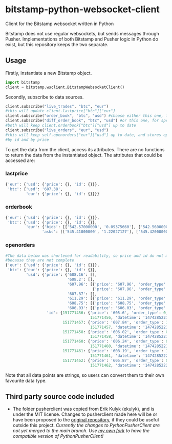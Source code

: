 # bitstamp-python-websocket-client
Client for the Bitstamp websocket written in Python

Bitstamp does not use regular websockets, but sends messages through Pusher.
Implementations of both Bitstamp and Pusher logic in Python do exist, but this
repository keeps the two separate.

## Usage
Firstly, instantiate a new Bitstamp object.
```python
import bitstamp
client = bitstamp.wsclient.BitstampWebsocketClient()
```

Secondly, subscribe to data sources.
```python
client.subscribe("live_trades", "btc", "eur")
#this will update client.lastprice["btc"]["eur"]
client.subscribe("order_book", "btc", "usd") #choose either this one, for accuracy
client.subscribe("diff_order_book", "btc", "usd") #or this one, for speed
#both will keep client.orderbook["btc"]["usd"] up to date
client.subscribe("live_orders", "eur", "usd")
#this will keep self.openorders["eur"]["usd"] up to date, and stores open orders
#by id and by price
```

To get the data from the client, access its attributes. There are no functions to
return the data from the instantiated object. The attributes that could be accessed
are:
### lastprice
```python
{'eur': {'usd': {'price': {}, 'id': {}}},
 'btc': {'usd': '607.38',
         'eur': {'price': {}, 'id': {}}}}
```
### orderbook
```python
{'eur': {'usd': {'price': {}, 'id': {}}},
 'btc': {'usd': {'price': {}, 'id': {}},
         'eur': {'bids': [['542.57000000', '0.09375660'], ['542.56000000', '0.64376270'], ['542.55000000', '1.04019586'], ['542.43000000', '0.01429072'], ['542.40000000', '9.90000000'], ['542.00000000', '0.59001845'], ['541.92000000', '0.54879067'], ['541.85000000', '0.54010071'], ['541.31000000', '20.00000000'], ['541.28000000', '1.51017572'], ['541.26000000', '0.01432070'], ['541.06000000', '0.27646712'], ['540.99000000', '0.05999999'], ['540.68000000', '0.01433069'], ['540.54000000', '3.01230000'], ['540.09000000', '0.01435068'], ['540.00000000', '1.89310414'], ['539.96000000', '3.05143258'], ['539.91000000', '0.20000000'], ['539.84000000', '0.33000000']],
                'asks': [['545.41000000', '1.22027127'], ['545.42000000', '7.45199753'], ['545.50000000', '5.00000000'], ['545.96000000', '1.77000000'], ['545.97000000', '2.13058700'], ['545.98000000', '0.40000000'], ['545.99000000', '11.68681858'], ['546.05000000', '0.00940000'], ['546.10000000', '2.00000000'], ['546.63000000', '0.01427073'], ['546.67000000', '20.00000000'], ['546.70000000', '1.75590000'], ['547.04000000', '0.12500000'], ['547.21000000', '0.01426074'], ['547.44000000', '0.55088459'], ['547.45000000', '1.96054000'], ['547.80000000', '0.01424075'], ['548.00000000', '0.02000000'], ['548.08000000', '3.13810000'], ['548.15000000', '0.11107291']]}}}
```
### openorders
```python
#The data below was shortened for readability, so price and id do not match,
#because they are not complete
{'eur': {'usd': {'price': {}, 'id': {}}},
 'btc': {'eur': {'price': {}, 'id': {}},
         'usd': {'price': {'608.16': [],
                           '608.2': [],
                           '607.96': [{'price': '607.96', 'order_type': 1, 'id': 151771464, 'datetime': '1474285223', 'amount': 0.54},
                                      {'price': '607.96', 'order_type': 1, 'id': 151771465, 'datetime': '1474285224', 'amount': 0.84}],
                           '607.87': [],
                           '611.29': [{'price': '611.29', 'order_type': 1, 'id': 151771472, 'datetime': '1474285225', 'amount': 46.94}],
                           '608.75': [{'price': '608.75', 'order_type': 1, 'id': 151771467, 'datetime': '1474285223', 'amount': 22.23}],
                           '606.03': [{'price': '606.03', 'order_type': 0, 'id': 151771454, 'datetime': '1474285221', 'amount': 2.49}]},
                  'id': {151771456: {'price': '605.6', 'order_type': 0, 'id':
                                     151771456, 'datetime': '1474285221', 'amount': 2.01},
                         151771457: {'price': '607.84', 'order_type': 1, 'id':
                                     151771457, 'datetime': '1474285221', 'amount': 0.90248695},
                         151771458: {'price': '606.02', 'order_type': 0, 'id':
                                     151771458, 'datetime': '1474285221', 'amount': 0.99},
                         151771460: {'price': '606.24', 'order_type': 0, 'id':
                                     151771460, 'datetime': '1474285221', 'amount': 0.2764},
                         151771461: {'price': '608.19', 'order_type': 1, 'id':
                                     151771461, 'datetime': '1474285222', 'amount': 19.43},
                         151771462: {'price': '605.87', 'order_type': 0, 'id':
                                     151771462, 'datetime': '1474285222', 'amount': 2.09}}}}}
```

Note that all data points are strings, so users can convert them to their own
favourite data type.


## Third party source code included
* The folder pusherclient was copied from Erik Kulyk (ekulyk), and is under the
MIT license. Changes to pusherclient made here will be or have been proposed to
the [original repository](https://github.com/ekulyk/PythonPusherClient), if they
could be useful outside this project. *Currently the changes to PythonPusherClient
are not yet merged to the main branch. Use
[my own fork](https://github.com/bartbroere/PythonPusherClient) to have the
compatible version of PythonPusherClient!*
